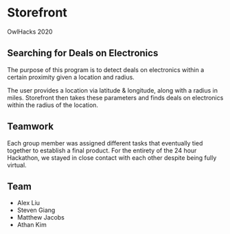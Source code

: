 # Storefront
OwlHacks 2020

## Searching for Deals on Electronics

The purpose of this program is to detect deals on electronics within a certain proximity given a location and radius.

The user provides a location via latitude & longitude, along with a radius in miles. Storefront then takes these parameters and finds deals on electronics within the radius of the location.

## Teamwork

Each group member was assigned different tasks that eventually tied together to establish a final product. For the entirety of the 24 hour Hackathon, we stayed in close contact with each other despite being fully virtual.

## Team

 * Alex Liu
 * Steven Giang
 * Matthew Jacobs
 * Athan Kim
